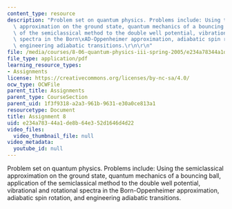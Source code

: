 ```yaml
---
content_type: resource
description: "Problem set on quantum physics. Problems include: Using the semiclassical\
  \ approximation on the ground state, quantum mechanics of a bouncing ball, application\
  \ of the semiclassical method to the double well potential, vibrational and rotational\
  \ spectra in the Born\xAD-Oppenheimer approximation, adiabatic spin rotation, and\
  \ engineering adiabatic transitions.\r\n\r\n"
file: /media/courses/8-06-quantum-physics-iii-spring-2005/e234a78344a1de8b64e352d1646d4d22_ps8.pdf
file_type: application/pdf
learning_resource_types:
- Assignments
license: https://creativecommons.org/licenses/by-nc-sa/4.0/
ocw_type: OCWFile
parent_title: Assignments
parent_type: CourseSection
parent_uid: 1f3f9318-a2a3-961b-9631-e30a0ce813a1
resourcetype: Document
title: Assignment 8
uid: e234a783-44a1-de8b-64e3-52d1646d4d22
video_files:
  video_thumbnail_file: null
video_metadata:
  youtube_id: null
---
```

Problem set on quantum physics. Problems include: Using the semiclassical approximation on the ground state, quantum mechanics of a bouncing ball, application of the semiclassical method to the double well potential, vibrational and rotational spectra in the Born­-Oppenheimer approximation, adiabatic spin rotation, and engineering adiabatic transitions.

